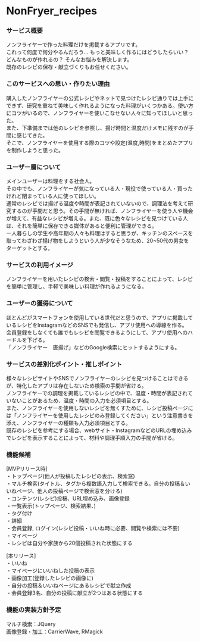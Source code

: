 # NonFryer_recipes

### サービス概要
ノンフライヤーで作った料理だけを掲載するアプリです。<br>
これって何度で何分やるんだろう... もっと美味しく作るにはどうしたらいい？ どんなものが作れるの？ そんなお悩みを解決します。<br>
既存のレシピの保存・献立づくりもお任せください。

### このサービスへの思い・作りたい理由
購入したノンフライヤーの公式レシピやネットで見つけたレシピ通りでは上手にできず、研究を重ねて美味しく作れるようになった料理がいくつかある。使い方にコツがいるので、ノンフライヤーを使いこなせない人々に知ってほしいと思った。<br>
また、下準備までは他のレシピを参照し、揚げ時間と温度だけメモに残すのが手間に感じてきた。<br>
そこで、ノンフライヤーを使用する際のコツや設定(温度,時間)をまとめたアプリを制作しようと思った。

### ユーザー層について
メインユーザーは料理をする社会人。<br>
その中でも、ノンフライヤーが気になっている人・現役で使っている人・買ったけれど閉まっている人に使ってほしい。<br>
通常のレシピでは揚げる温度や時間が表記されていないので、調理法を考えて研究するのが手間だと思う。その手間が無ければ、ノンフライヤーを使う人や機会が増えて、有益なレシピが増える。また、既に色々なレシピを見つけている人は、それを簡単に保存できる媒体があると便利に管理ができる。<br>
一人暮らしの学生や高年期の人々も料理はすると思うが、キッチンのスペースを取ってわざわざ揚げ物をしようという人が少なそうなため、20~50代の男女をターゲットとする。

### サービスの利用イメージ
ノンフライヤーを用いたレシピの検索・閲覧・投稿をすることによって、レシピを簡単に管理し、手軽で美味しい料理が作れるようになる。

### ユーザーの獲得について
ほとんどがスマートフォンを使用している世代だと思うので、アプリに掲載しているレシピをInstagramなどのSNSでも発信し、アプリ使用への導線を作る。<br>
会員登録をしなくても誰でもレシピを閲覧できるようにして、アプリ使用へのハードルを下げる。<br>
「ノンフライヤー　唐揚げ」などのGoogle検索にヒットするようにする。<br>

### サービスの差別化ポイント・推しポイント
様々なレシピサイトやSNSでノンフライヤーのレシピを見つけることはできるが、特化したアプリは存在しないため検索の手間が省ける。<br>
ノンフライヤーでの調理を掲載しているレシピの中で、温度・時間が表記されていないことがあるため、温度・時間の入力を必須項目とする。<br>
また、ノンフライヤーを使用しないレシピを無くすために、レシピ投稿ページには「ノンフライヤーを使用したレシピのみ登録してください」という注意書きを添え、ノンフライヤーの種類も入力必須項目とする。<br>
既存のレシピを参考にする場合、webサイト・InstagramなどのURLの埋め込みでレシピを表示することによって、材料や調理手順入力の手間が省ける。

### 機能候補
[MVPリリース時]<br>
・トップページ(他人が投稿したレシピの表示、検索窓)<br>
・マルチ検索(タイトル、タグから複数語入力して検索できる。自分の投稿＆いいねページ、他人の投稿ページで検索窓を分ける)<br>
・コンテンツ(レシピ)投稿、URL埋め込み、画像登録<br>
・一覧表示(トップページ、検索結果、)<br>
・タグ付け<br>
・詳細<br>
・会員登録, ログイン(レシピ投稿・いいね時に必要、閲覧や検索には不要)<br>
・マイページ<br>
・レシピは自分や家族から20個投稿された状態にする

[本リリース]<br>
・いいね<br>
・マイページにいいねした投稿の表示<br>
・画像加工(登録したレシピの画像に)<br>
・自分の投稿＆いいねページにあるレシピで献立作成<br>
・会員登録3名、自分の投稿に献立が2つはある状態にする

### 機能の実装方針予定
マルチ検索：JQuery<br>
画像登録・加工：CarrierWave, RMagick
